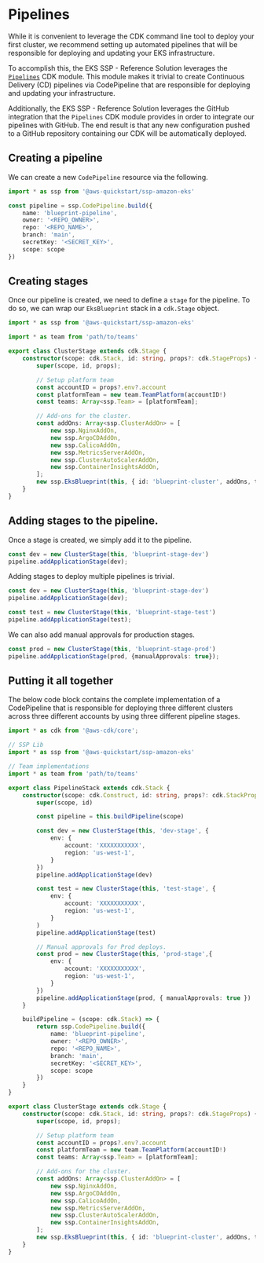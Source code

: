 # Pipelines

While it is convenient to leverage the CDK command line tool to deploy your first cluster, we recommend setting up automated pipelines that will be responsible for deploying and updating your EKS infrastructure. 

To accomplish this, the EKS SSP - Reference Solution leverages the [`Pipelines`](https://docs.aws.amazon.com/cdk/api/latest/docs/pipelines-readme.html) CDK module. This module makes it trivial to create Continuous Delivery (CD) pipelines via CodePipeline that are responsible for deploying and updating your infrastructure. 

Additionally, the EKS SSP - Reference Solution leverages the GitHub integration that the `Pipelines` CDK module provides in order to integrate our pipelines with GitHub. The end result is that any new configuration pushed to a GitHub repository containing our CDK will be automatically deployed.

## Creating a pipeline

We can create a new `CodePipeline` resource via the following. 

```typescript
import * as ssp from '@aws-quickstart/ssp-amazon-eks'

const pipeline = ssp.CodePipeline.build({
    name: 'blueprint-pipeline',
    owner: '<REPO_OWNER>',
    repo: '<REPO_NAME>',
    branch: 'main',
    secretKey: '<SECRET_KEY>',
    scope: scope
})
```

## Creating stages 

Once our pipeline is created, we need to define a `stage` for the pipeline. To do so, we can wrap our `EksBlueprint` stack in a `cdk.Stage` object.  

```typescript
import * as ssp from '@aws-quickstart/ssp-amazon-eks'

import * as team from 'path/to/teams'

export class ClusterStage extends cdk.Stage {
    constructor(scope: cdk.Stack, id: string, props?: cdk.StageProps) {
        super(scope, id, props);

        // Setup platform team
        const accountID = props?.env?.account
        const platformTeam = new team.TeamPlatform(accountID!)
        const teams: Array<ssp.Team> = [platformTeam];

        // Add-ons for the cluster.
        const addOns: Array<ssp.ClusterAddOn> = [
            new ssp.NginxAddOn,
            new ssp.ArgoCDAddOn,
            new ssp.CalicoAddOn,
            new ssp.MetricsServerAddOn,
            new ssp.ClusterAutoScalerAddOn,
            new ssp.ContainerInsightsAddOn,
        ];
        new ssp.EksBlueprint(this, { id: 'blueprint-cluster', addOns, teams }, props);
    }
}
```

## Adding stages to the pipeline. 

Once a stage is created, we simply add it to the pipeline. 

```typescript
const dev = new ClusterStage(this, 'blueprint-stage-dev')
pipeline.addApplicationStage(dev);
```

Adding stages to deploy multiple pipelines is trivial. 

```typescript
const dev = new ClusterStage(this, 'blueprint-stage-dev')
pipeline.addApplicationStage(dev);

const test = new ClusterStage(this, 'blueprint-stage-test')
pipeline.addApplicationStage(test);
```

We can also add manual approvals for production stages. 

```typescript
const prod = new ClusterStage(this, 'blueprint-stage-prod')
pipeline.addApplicationStage(prod, {manualApprovals: true});
```

## Putting it all together

The below code block contains the complete implementation of a CodePipeline that is responsible for deploying three different clusters across three different accounts by using three different pipeline stages. 

```typescript
import * as cdk from '@aws-cdk/core';

// SSP Lib
import * as ssp from '@aws-quickstart/ssp-amazon-eks'

// Team implementations
import * as team from 'path/to/teams'

export class PipelineStack extends cdk.Stack {
    constructor(scope: cdk.Construct, id: string, props?: cdk.StackProps) {
        super(scope, id)

        const pipeline = this.buildPipeline(scope)

        const dev = new ClusterStage(this, 'dev-stage', {
            env: {
                account: 'XXXXXXXXXXX',
                region: 'us-west-1',
            }
        })
        pipeline.addApplicationStage(dev)

        const test = new ClusterStage(this, 'test-stage', {
            env: {
                account: 'XXXXXXXXXXX',
                region: 'us-west-1',
            }
        )
        pipeline.addApplicationStage(test)  

        // Manual approvals for Prod deploys.
        const prod = new ClusterStage(this, 'prod-stage',{
            env: {
                account: 'XXXXXXXXXXX',
                region: 'us-west-1',
            }
        })
        pipeline.addApplicationStage(prod, { manualApprovals: true })
    }

    buildPipeline = (scope: cdk.Stack) => {
        return ssp.CodePipeline.build({
            name: 'blueprint-pipeline',
            owner: '<REPO_OWNER>',
            repo: '<REPO_NAME>',
            branch: 'main',
            secretKey: '<SECRET_KEY>',
            scope: scope
        })
    }
}

export class ClusterStage extends cdk.Stage {
    constructor(scope: cdk.Stack, id: string, props?: cdk.StageProps) {
        super(scope, id, props);

        // Setup platform team
        const accountID = props?.env?.account
        const platformTeam = new team.TeamPlatform(accountID!)
        const teams: Array<ssp.Team> = [platformTeam];

        // Add-ons for the cluster.
        const addOns: Array<ssp.ClusterAddOn> = [
            new ssp.NginxAddOn,
            new ssp.ArgoCDAddOn,
            new ssp.CalicoAddOn,
            new ssp.MetricsServerAddOn,
            new ssp.ClusterAutoScalerAddOn,
            new ssp.ContainerInsightsAddOn,
        ];
        new ssp.EksBlueprint(this, { id: 'blueprint-cluster', addOns, teams }, props);
    }
}
```
